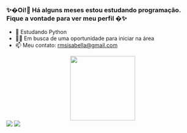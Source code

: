 ### ✨�Oi!👋 Há alguns meses estou estudando programação. Fique a vontade para ver meu perfil �✨


- 🌱 Estudando Python
- 👯🔭 Em busca de uma oportunidade para iniciar na área
- 📫 Meu contato: rmsisabella@gmail.com

<div align="center">
  <a href="https://github.com/isaberamos">
  <img height="170em" src="https://github-readme-stats.vercel.app/api?username=isaberamos&show_icons=true&theme=buefy&include_all_commits=false&count_private=true"/>
</div>
  
  <div> 
    <a href = "mailto:rmsisabella@gmail.com"><img src="https://img.shields.io/badge/-Gmail-%23333?style=for-the-badge&logo=gmail&logoColor=white" target="_blank"></a>
    <a href="https://www.linkedin.com/in/isabellacramos/-45875016a" target="_blank"><img src="https://img.shields.io/badge/-LinkedIn-%230077B5?style=for-the-badge&logo=linkedin&logoColor=white" target="_blank"></a> 
     
</div>
